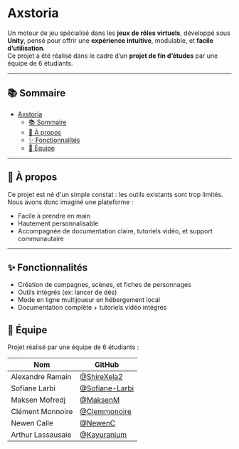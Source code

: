 # Axstoria

Un moteur de jeu spécialisé dans les **jeux de rôles virtuels**, développé sous **Unity**, pensé pour offrir une **expérience intuitive**, modulable, et **facile d’utilisation**.  
Ce projet a été réalisé dans le cadre d’un **projet de fin d’études** par une équipe de 6 étudiants.

---

## 📚 Sommaire

- [Axstoria](#axstoria)
  - [📚 Sommaire](#-sommaire)
  - [🎯 À propos](#-à-propos)
  - [✨ Fonctionnalités](#-fonctionnalités)
  - [👥 Équipe](#-équipe)

---

## 🎯 À propos

Ce projet est né d'un simple constat : les outils existants sont trop limités.  
Nous avons donc imaginé une plateforme :

- Facile à prendre en main
- Hautement personnalisable
- Accompagnée de documentation claire, tutoriels vidéo, et support communautaire

---

## ✨ Fonctionnalités

- Création de campagnes, scènes, et fiches de personnages
- Outils intégrés (ex: lancer de dés)
- Mode en ligne multijoueur en hébergement local
- Documentation complète + tutoriels vidéo intégrés

## 👥 Équipe

Projet réalisé par une équipe de 6 étudiants :

| Nom               | GitHub                            |
|-------------------|-----------------------------------|
| Alexandre Ramain      | [@ShireXela2](https://github.com/ShireXela2) |
| Sofiane Larbi      | [@Sofiane-Larbi](https://github.com/Sofiane-Larbi) |
| Maksen Mofredj      | [@MaksenM](https://github.com/MaksenM) |
| Clément Monnoire   | [@Clemmonoire](https://github.com/Clemmonoire) |
| Newen Calle       | [@NewenC](https://github.com/Newenc) |
| Arthur Lassausaie     | [@Kayuranium](https://github.com/Kayuranium) |
